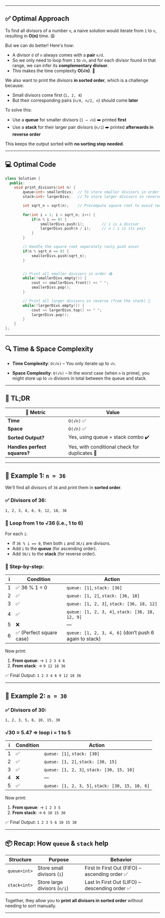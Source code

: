 
---

## ✅ **Optimal Approach**

To find all divisors of a number `n`, a naive solution would iterate from `1` to `n`, resulting in **O(n)** time. 😩

But we can do better! Here's how:

* A divisor `d` of `n` always comes with a **pair** `n/d`.
* So we only need to loop from `1` to `√n`, and for each divisor found in that range, we can infer its **complementary divisor**.
* This makes the time complexity **O(√n)**. 🚀

We also want to print the divisors **in sorted order**, which is a challenge because:

* Small divisors come first (`1, 2, 4`)
* But their corresponding pairs (`n/4, n/2, n`) should come **later**

To solve this:

* Use a **queue** for smaller divisors (`1 → √n`) ➡️ printed **first**
* Use a **stack** for their larger pair divisors (`n/i`) ➡️ printed **afterwards in reverse order**

This keeps the output sorted with **no sorting step needed**.

---

## 💻 **Optimal Code**

```cpp
class Solution {
  public:
    void print_divisors(int n) {
        queue<int> smallerDivs;  // To store smaller divisors in order (FIFO) 🧾
        stack<int> largerDivs;   // To store larger divisors in reverse (LIFO) 🔁

        int sqrt_n = sqrt(n);    // Precompute square root to avoid recalculating
        
        for(int i = 1; i < sqrt_n; i++) {
            if(n % i == 0) {
                smallerDivs.push(i);        // i is a divisor
                largerDivs.push(n / i);     // n / i is its pair
            }
        }

        // Handle the square root separately (only push once)
        if(n % sqrt_n == 0) {
            smallerDivs.push(sqrt_n);
        }


        // Print all smaller divisors in order 📤
        while(!smallerDivs.empty()) {
            cout << smallerDivs.front() << " ";
            smallerDivs.pop();
        }

        // Print all larger divisors in reverse (from the stack) 🔁
        while(!largerDivs.empty()) {
            cout << largerDivs.top() << " ";
            largerDivs.pop();
        }
    }
};
```

---

## 🔍 **Time & Space Complexity**

* **Time Complexity**:
  `O(√n)` – You only iterate up to `√n`.

* **Space Complexity**:
  `O(√n)` – In the worst case (when `n` is prime), you might store up to `√n` divisors in total between the queue and stack.

---

## 🧠 TL;DR

| 🧾 Metric                    | Value                                         |
| ---------------------------- | --------------------------------------------- |
| **Time**                     | `O(√n)` ✅                                     |
| **Space**                    | `O(√n)` ✅                                     |
| **Sorted Output?**           | Yes, using queue + stack combo ✔️             |
| **Handles perfect squares?** | Yes, with conditional check for duplicates 🔄 |


---

## 🧪 Example 1: `n = 36`

We'll find all divisors of `36` and print them in **sorted order**.

### ✅ Divisors of 36:

`1, 2, 3, 4, 6, 9, 12, 18, 36`

### 🔁 Loop from 1 to √36 (i.e., 1 to 6)

For each `i`:

* If `36 % i == 0`, then both `i` and `36/i` are divisors.
* Add `i` to the **queue** (for ascending order).
* Add `36/i` to the **stack** (for reverse order).

### 🧮 Step-by-step:

| i | Condition               | Action                                                 |
| - | ----------------------- | ------------------------------------------------------ |
| 1 | ✅ 36 % 1 = 0            | `queue: [1]`, `stack: [36]`                            |
| 2 | ✅                       | `queue: [1, 2]`, `stack: [36, 18]`                     |
| 3 | ✅                       | `queue: [1, 2, 3]`, `stack: [36, 18, 12]`              |
| 4 | ✅                       | `queue: [1, 2, 3, 4]`, `stack: [36, 18, 12, 9]`        |
| 5 | ❌                       | —                                                      |
| 6 | ✅ (Perfect square case) | `queue: [1, 2, 3, 4, 6]` (don’t push 6 again to stack) |

Now print:

1. **From queue**: → `1 2 3 4 6`
2. **From stack**: → `9 12 18 36`

✅ Final Output:
`1 2 3 4 6 9 12 18 36`

---

## 🧪 Example 2: `n = 30`

### ✅ Divisors of 30:

`1, 2, 3, 5, 6, 10, 15, 30`

### √30 ≈ 5.47 ⇒ loop i = 1 to 5

| i | Condition | Action                                          |
| - | --------- | ----------------------------------------------- |
| 1 | ✅         | `queue: [1]`, `stack: [30]`                     |
| 2 | ✅         | `queue: [1, 2]`, `stack: [30, 15]`              |
| 3 | ✅         | `queue: [1, 2, 3]`, `stack: [30, 15, 10]`       |
| 4 | ❌         | —                                               |
| 5 | ✅         | `queue: [1, 2, 3, 5]`, `stack: [30, 15, 10, 6]` |

Now print:

1. **From queue**: → `1 2 3 5`
2. **From stack**: → `6 10 15 30`

✅ Final Output:
`1 2 3 5 6 10 15 30`

---

## 📦 Recap: How `queue` & `stack` help

| Structure    | Purpose                      | Behavior                                      |
| ------------ | ---------------------------- | --------------------------------------------- |
| `queue<int>` | Store small divisors (`i`)   | First In First Out (FIFO) – ascending order ✅ |
| `stack<int>` | Store large divisors (`n/i`) | Last In First Out (LIFO) – descending order ✅ |

Together, they allow you to **print all divisors in sorted order** without needing to sort manually.

---

